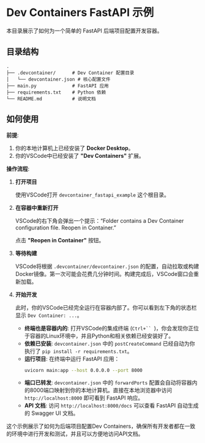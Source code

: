 # Dev Containers FastAPI 示例

本目录展示了如何为一个简单的 FastAPI 后端项目配置开发容器。

## 目录结构

```
.
├── .devcontainer/      # Dev Container 配置目录
│   └── devcontainer.json # 核心配置文件
├── main.py             # FastAPI 应用
├── requirements.txt    # Python 依赖
└── README.md           # 说明文档
```

## 如何使用

**前提**:

1.  你的本地计算机上已经安装了 **Docker Desktop**。
2.  你的VSCode中已经安装了 **"Dev Containers"** 扩展。

**操作流程**:

1.  **打开项目**

    使用VSCode打开 `devcontainer_fastapi_example` 这个根目录。

2.  **在容器中重新打开**

    VSCode的右下角会弹出一个提示：“Folder contains a Dev Container configuration file. Reopen in Container.”

    点击 **"Reopen in Container"** 按钮。

3.  **等待构建**

    VSCode将根据 `.devcontainer/devcontainer.json` 的配置，自动拉取或构建Docker镜像。第一次可能会花费几分钟时间。构建完成后，VSCode窗口会重新加载。

4.  **开始开发**

    此时，你的VSCode已经完全运行在容器内部了。你可以看到左下角的状态栏显示 `Dev Container: ...`。

    *   **终端也是容器内的**: 打开VSCode的集成终端 (`Ctrl+`` `)，你会发现你正位于容器的Linux环境中，并且Python和相关依赖已经安装好了。
    *   **依赖已安装**: `devcontainer.json` 中的 `postCreateCommand` 已经自动为你执行了 `pip install -r requirements.txt`。
    *   **运行项目**: 在终端中运行 FastAPI 应用：
        ```bash
        uvicorn main:app --host 0.0.0.0 --port 8000
        ```
    *   **端口已转发**: `devcontainer.json` 中的 `forwardPorts` 配置会自动将容器内的8000端口映射到你的本地计算机。直接在本地浏览器中访问 `http://localhost:8000` 即可看到 FastAPI 响应。
    *   **API 文档**: 访问 `http://localhost:8000/docs` 可以查看 FastAPI 自动生成的 Swagger UI 文档。

这个示例展示了如何为后端项目配置Dev Containers，确保所有开发者都在一致的环境中进行开发和测试，并且可以方便地访问API文档。

